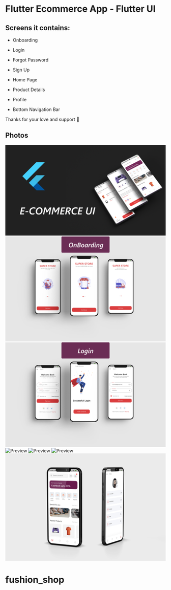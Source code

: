 # Flutter Ecommerce App - Flutter UI

## Screens it contains:

- Onboarding

- Login

- Forgot Password

- Sign Up

- Home Page

- Product Details

- Profile

- Bottom Navigation Bar

Thanks for your love and support 🙏

## Photos

![Preview](/1.png)
![Preview](2.png)
![Preview](3.png)
![Preview](4.png)
![Preview](5.png)
![Preview](6.png)
![Preview](7.png)
# fushion_shop
